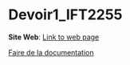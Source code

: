 # Devoir1_IFT2255

**Site Web**: <a href="https://chrisserver.github.io/Gr17_IFT2255/htmlPrototype/loginpage.html" target="_blank" rel="noopener noreferrer">Link to web page</a>

<a href="https://docs.github.com/fr/get-started/writing-on-github/getting-started-with-writing-and-formatting-on-github/basic-writing-and-formatting-syntax" target="_blank" rel="noopener noreferrer">Faire de la documentation</a>
